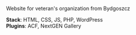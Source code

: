 Website for veteran's organization from Bydgoszcz

<b>Stack</b>: HTML, CSS, JS, PHP, WordPress<br/>
<b>Plugins</b>: ACF, NextGEN Gallery
